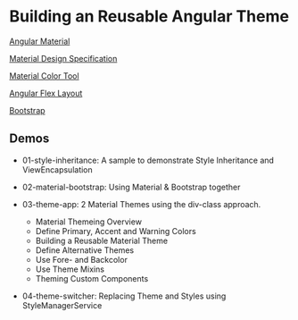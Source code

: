 # Building an Reusable Angular Theme

[Angular Material](https://material.angular.io/)

[Material Design Specification](https://material.io)

[Material Color Tool](https://material.io/tools/color/)

[Angular Flex Layout](https://github.com/angular/flex-layout/wiki)

[Bootstrap](https://getbootstrap.com/)

## Demos

- 01-style-inheritance: A sample to demonstrate Style Inheritance and ViewEncapsulation
- 02-material-bootstrap: Using Material & Bootstrap together
- 03-theme-app: 2 Material Themes using the div-class approach.

    - Material Themeing Overview
    - Define Primary, Accent and Warning Colors
    - Building a Reusable Material Theme
    - Define Alternative Themes
    - Use Fore- and Backcolor
    - Use Theme Mixins
    - Theming Custom Components

- 04-theme-switcher: Replacing Theme and Styles using StyleManagerService
